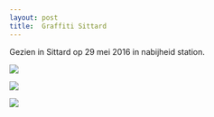 ```yaml
---
layout: post
title:  Graffiti Sittard
---
```

Gezien in Sittard op 29 mei 2016 in nabijheid station.

![](/thunder/img/IMGP6512-3.jpg)


![](/thunder/img/IMGP6474.jpg-2)


![](/thunder/img/IMGP6486.jpg-2)


